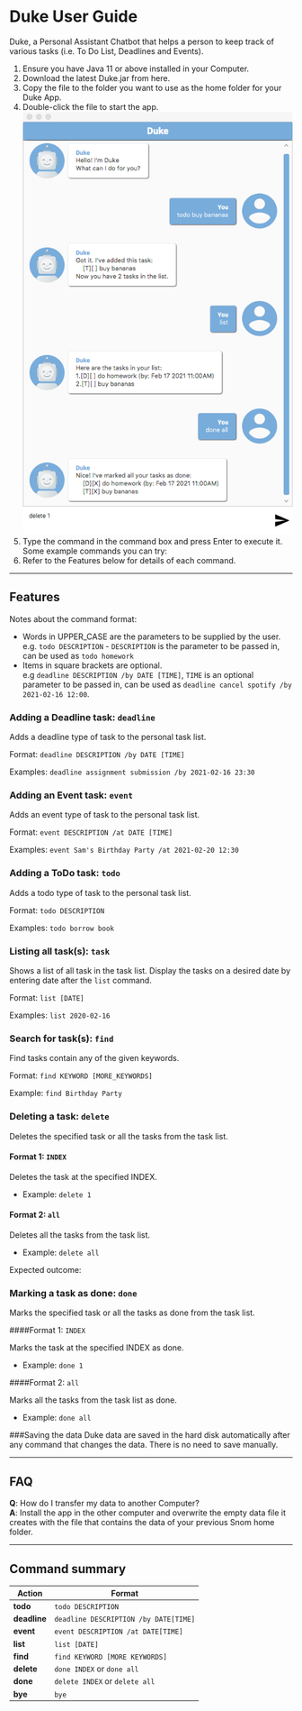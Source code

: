 # Duke User Guide
Duke, a Personal Assistant Chatbot that helps a person to keep track of various tasks (i.e. To Do List, Deadlines and Events).
1. Ensure you have Java 11 or above installed in your Computer.
1. Download the latest Duke.jar from here.
1. Copy the file to the folder you want to use as the home folder for your Duke App.
1. Double-click the file to start the app.
   ![Duke GUI](DukeGUI.png)
1. Type the command in the command box and press Enter to execute it.
   Some example commands you can try:
1. Refer to the Features below for details of each command.

--------------------------------------------------------------------------------------------------------------------
## Features
Notes about the command format:
- Words in UPPER_CASE are the parameters to be supplied by the user.<br>
e.g. `todo DESCRIPTION` - `DESCRIPTION` is the parameter to be passed in, can be used as `todo homework`
- Items in square brackets are optional.<br>
e.g `deadline DESCRIPTION /by DATE [TIME]`, `TIME` is an optional parameter to be passed in, can be used as `deadline cancel spotify /by 2021-02-16 12:00`.
  
### Adding a Deadline task: `deadline`
Adds a deadline type of task to the personal task list.

Format: `deadline DESCRIPTION /by DATE [TIME]`

Examples: `deadline assignment submission /by 2021-02-16 23:30`

### Adding an Event task: `event`
Adds an event type of task to the personal task list.

Format: `event DESCRIPTION /at DATE [TIME]`

Examples: `event Sam's Birthday Party /at 2021-02-20 12:30`

### Adding a ToDo task: `todo`
Adds a todo type of task to the personal task list.

Format: `todo DESCRIPTION`

Examples: `todo borrow book`

### Listing all task(s): `task`
Shows a list of all task in the task list. Display the tasks on a desired date by entering date after the `list` command.

Format: `list [DATE]`

Examples: `list 2020-02-16`

### Search for task(s): `find`
Find tasks contain any of the given keywords.

Format: `find KEYWORD [MORE_KEYWORDS]`

Example: `find Birthday Party`

### Deleting a task: `delete`
Deletes the specified task or all the tasks from the task list.

#### Format 1: `INDEX`
Deletes the task at the specified INDEX. 
- Example: `delete 1`

#### Format 2: `all`

Deletes all the tasks from the task list. 
- Example: `delete all`

Expected outcome:

### Marking a task as done: `done`
Marks the specified task or all the tasks as done from the task list.

####Format 1: `INDEX`

Marks the task at the specified INDEX as done.  
- Example: `done 1`

####Format 2: `all`

Marks all the tasks from the task list as done. 
- Example: `done all`

###Saving the data
Duke data are saved in the hard disk automatically after any command that changes the data. There is no need to save manually.

--------------------------------------------------------------------------------------------------------------------

## FAQ
**Q**: How do I transfer my data to another Computer?<br>
**A**: Install the app in the other computer and overwrite the empty data file
it creates with the file that contains the data of your previous Snom home folder.

--------------------------------------------------------------------------------------------------------------------

## Command summary

Action | Format
--------|------------------
**todo** | `todo DESCRIPTION`
**deadline** | `deadline DESCRIPTION /by DATE[TIME]`
**event** | `event DESCRIPTION /at DATE[TIME]`
**list** | `list [DATE]`
**find** | `find KEYWORD [MORE KEYWORDS]`
**delete** | `done INDEX` or `done all`
**done** | `delete INDEX` or `delete all`
**bye** | `bye`